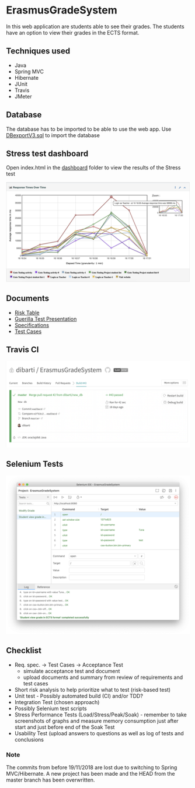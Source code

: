# ErasmusGradeSystem

In this web application are students able to see their grades. The students have an option to view their grades in the ECTS format.

## Techniques used

* Java
* Spring MVC
* Hibernate
* JUnit
* Travis
* JMeter

## Database

The database has to be imported to be able to use the web app.
Use [DBexportV3.sql](DBexport/exportV3.sql) to import the database

## Stress test dashboard

Open index.html in the [dashboard](dashboard) folder to view the results of the Stress test

![Stress Test](Documents/StressTestResult.png "Stress Test")

## Documents

* [Risk Table](Documents/RiskTable.pdf)
* [Guerilla Test Presentation](Documents/GuerillaTest.pdf)
* [Specifications](Documents/Specification%26TestCases/Specifications.pdf)
* [Test Cases](Documents/Specification%26TestCases/Test%20cases.xlsx)

## Travis CI
![Travis CI](Documents/TravisCI_Result.png "Travis CI")

## Selenium Tests
![Selenium Tests Result](Documents/SeleniumTests/SeleniumTestResult.png "Selenium Tests Result")

## Checklist

* Req. spec. -> Test Cases -> Acceptance Test
  * simulate acceptance test and document
  * upload documents and summary from review of requirements and test cases
* Short risk analysis to help prioritize what to test (risk-based test)
* Unit test - Possibly automated build (CI) and/or TDD?
* Integration Test (chosen approach)
* Possibly Selenium test scripts
* Stress Performance Tests (Load/Stress/Peak/Soak) - remember to take screenshots of graphs and measure memory consumption just after start and just before end of the Soak Test
* Usability Test (upload answers to questions as well as log of tests and conclusions

### Note

The commits from before 19/11/2018 are lost due to switching to Spring MVC/Hibernate. A new project has been made and the HEAD from the master branch has been overwritten.
